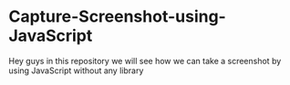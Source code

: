 # Capture-Screenshot-using-JavaScript
Hey guys in this repository we will see how we can take a screenshot by using JavaScript without any library
